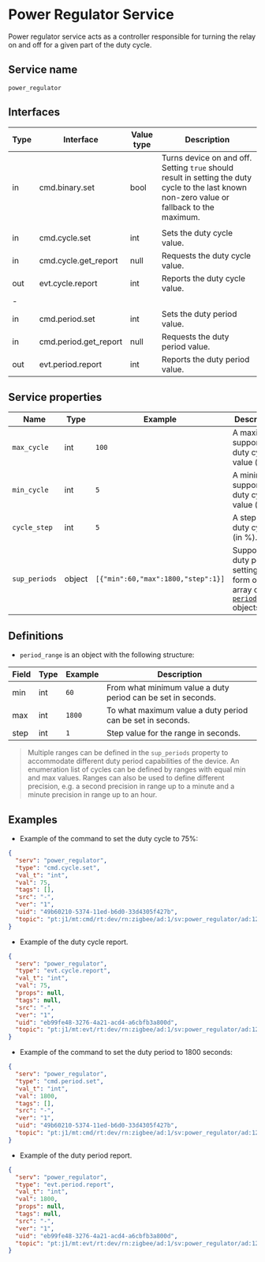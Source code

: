 # Power Regulator Service

Power regulator service acts as a controller responsible for turning the relay on and off for a given part of the duty cycle.

## Service name

`power_regulator`

## Interfaces

| Type | Interface             | Value type | Description                                                                                                                                  |
|------|-----------------------|------------|----------------------------------------------------------------------------------------------------------------------------------------------|
| in   | cmd.binary.set        | bool       | Turns device on and off. Setting `true` should result in setting the duty cycle to the last known non-zero value or fallback to the maximum. |
|      |                       |            |                                                                                                                                              |
| in   | cmd.cycle.set         | int        | Sets the duty cycle value.                                                                                                                   |                                                                               
| in   | cmd.cycle.get_report  | null       | Requests the duty cycle value.                                                                                                               |
| out  | evt.cycle.report      | int        | Reports the duty cycle value.                                                                                                                |
| -    |                       |            |                                                                                                                                              |
| in   | cmd.period.set        | int        | Sets the duty period value.                                                                                                                  |                                                                               
| in   | cmd.period.get_report | null       | Requests the duty period value.                                                                                                              |
| out  | evt.period.report     | int        | Reports the duty period value.                                                                                                               |

## Service properties

| Name          | Type   | Example                            | Description                                                                                |
|---------------|--------|------------------------------------|--------------------------------------------------------------------------------------------|
| `max_cycle`   | int    | `100`                              | A maximum supported duty cycle value (in %).                                               |
| `min_cycle`   | int    | `5`                                | A minimum supported duty cycle value (in %).                                               |
| `cycle_step`  | int    | `5`                                | A step of duty cycle (in %).                                                               |
| `sup_periods` | object | `[{"min":60,"max":1800,"step":1}]` | Supported duty period settings in form of array of [`period_range`](#definitions) objects. |

## Definitions

* `period_range` is an object with the following structure:

| Field | Type | Example | Description                                                  |
|-------|------|---------|--------------------------------------------------------------|
| min   | int  | `60`    | From what minimum value a duty period can be set in seconds. |
| max   | int  | `1800`  | To what maximum value a duty period can be set in seconds.   |
| step  | int  | `1`     | Step value for the range in seconds.                         |

> Multiple ranges can be defined in the `sup_periods` property to accommodate different duty period capabilities of the device.
> An enumeration list of cycles can be defined by ranges with equal min and max values.
> Ranges can also be used to define different precision, e.g. a second precision in range up to a minute and a minute precision in range up to an hour.

## Examples

* Example of the command to set the duty cycle to 75%:

```json
{
  "serv": "power_regulator",
  "type": "cmd.cycle.set",
  "val_t": "int",
  "val": 75,
  "tags": [],
  "src": "-",
  "ver": "1",
  "uid": "49b60210-5374-11ed-b6d0-33d4305f427b",
  "topic": "pt:j1/mt:cmd/rt:dev/rn:zigbee/ad:1/sv:power_regulator/ad:124_0"
}
```

* Example of the duty cycle report.

```json
{
  "serv": "power_regulator",
  "type": "evt.cycle.report",
  "val_t": "int",
  "val": 75,
  "props": null,
  "tags": null,
  "src": "-",
  "ver": "1",
  "uid": "eb99fe48-3276-4a21-acd4-a6cbfb3a800d",
  "topic": "pt:j1/mt:evt/rt:dev/rn:zigbee/ad:1/sv:power_regulator/ad:124_0"
}
```

* Example of the command to set the duty period to 1800 seconds:

```json
{
  "serv": "power_regulator",
  "type": "cmd.period.set",
  "val_t": "int",
  "val": 1800,
  "tags": [],
  "src": "-",
  "ver": "1",
  "uid": "49b60210-5374-11ed-b6d0-33d4305f427b",
  "topic": "pt:j1/mt:cmd/rt:dev/rn:zigbee/ad:1/sv:power_regulator/ad:124_0"
}
```

* Example of the duty period report.

```json
{
  "serv": "power_regulator",
  "type": "evt.period.report",
  "val_t": "int",
  "val": 1800,
  "props": null,
  "tags": null,
  "src": "-",
  "ver": "1",
  "uid": "eb99fe48-3276-4a21-acd4-a6cbfb3a800d",
  "topic": "pt:j1/mt:evt/rt:dev/rn:zigbee/ad:1/sv:power_regulator/ad:124_0"
}
```
